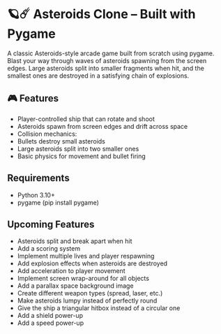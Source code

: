 # 🪐☄️ Asteroids Clone – Built with Pygame
A classic Asteroids-style arcade game built from scratch using pygame. Blast your way through waves of asteroids spawning from the screen edges. Large asteroids split into smaller fragments when hit, and the smallest ones are destroyed in a satisfying chain of explosions.

## 🎮 Features
- Player-controlled ship that can rotate and shoot
- Asteroids spawn from screen edges and drift across space
- Collision mechanics:
 - Bullets destroy small asteroids
 - Large asteroids split into two smaller ones
- Basic physics for movement and bullet firing

## Requirements
- Python 3.10+
- pygame (pip install pygame)

## Upcoming Features
- Asteroids split and break apart when hit
- Add a scoring system
- Implement multiple lives and player respawning
- Add explosion effects when asteroids are destroyed
- Add acceleration to player movement
- Implement screen wrap-around for all objects
- Add a parallax space background image
- Create different weapon types (spread, laser, etc.)
- Make asteroids lumpy instead of perfectly round
- Give the ship a triangular hitbox instead of a circular one
- Add a shield power-up
- Add a speed power-up
